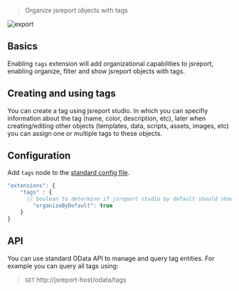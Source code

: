 > Organize jsreport objects with tags

![export](https://jsreport.net/img/tags.gif)

## Basics
Enabling `tags` extension will add organizational capabilities to jsreport, enabling organize, filter and show jsreport objects with tags.

## Creating and using tags

You can create a tag using jsreport studio. In which you can specifiy information about the tag (name, color, description, etc), later when creating/editing other objects (templates, data, scripts, assets, images, etc) you can assign one or multiple tags to these objects.

## Configuration

Add `tags` node to the [standard config file](/learn/configuration).

```js
"extensions": {
	"tags" : {
	  // boolean to determine if jsreport studio by default should show objects organized by tags
		"organizeByDefault": true
	}
}
```

## API

You can use standard OData API to manage and query tag entities. For example you can query all tags using:

>`GET` http://jsreport-host/odata/tags

